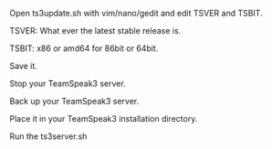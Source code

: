 Open ts3update.sh with vim/nano/gedit and edit TSVER and TSBIT.

TSVER: What ever the latest stable release is.

TSBIT: x86 or amd64 for 86bit or 64bit.

Save it.

Stop your TeamSpeak3 server.

Back up your TeamSpeak3 server.

Place it in your TeamSpeak3 installation directory.

Run the ts3server.sh
